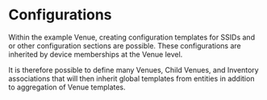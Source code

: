 # Configurations

Within the example Venue, creating configuration templates for SSIDs and or other configuration sections are possible. These configurations are inherited by device memberships at the Venue level.&#x20;

It is therefore possible to define many Venues, Child Venues, and Inventory associations that will then inherit global templates from entities in addition to aggregation of Venue templates.&#x20;

